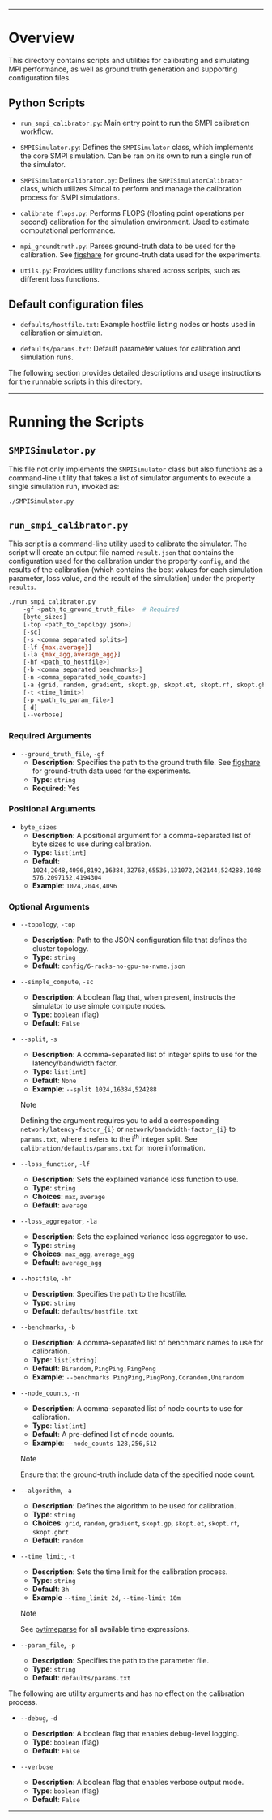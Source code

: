 
---
# Overview

This directory contains scripts and utilities for calibrating and simulating MPI performance, as well as ground truth generation and supporting configuration files.

## Python Scripts
- `run_smpi_calibrator.py`: Main entry point to run the SMPI calibration workflow.

- `SMPISimulator.py`: Defines the `SMPISimulator` class, which implements the core SMPI simulation. Can be ran on its own to run a single run of the simulator.

- `SMPISimulatorCalibrator.py`: Defines the `SMPISimulatorCalibrator` class, which utilizes Simcal to perform and manage the calibration process for SMPI simulations.

- `calibrate_flops.py`: Performs FLOPS (floating point operations per second) calibration for the simulation environment. Used to estimate computational performance.

- `mpi_groundtruth.py`: Parses ground-truth data to be used for the calibration. See [figshare](https://doi.org/10.6084/m9.figshare.30132955) for ground-truth data used for the experiments.

- `Utils.py`: Provides utility functions shared across scripts, such as different loss functions.

## Default configuration files

- `defaults/hostfile.txt`: Example hostfile listing nodes or hosts used in calibration or simulation.

- `defaults/params.txt`: Default parameter values for calibration and simulation runs.

The following section provides detailed descriptions and usage instructions for the runnable scripts in this directory.

---

# Running the Scripts

## `SMPISimulator.py`
This file not only implements the `SMPISimulator` class but also functions as a command-line utility that takes a list of simulator arguments to execute a single simulation run, invoked as:

```bash
./SMPISimulator.py
```

## `run_smpi_calibrator.py`
This script is a command-line utility used to calibrate the simulator. The script will create an output file named `result.json` that contains the configuration used for the calibration under the property `config`, and the results of the calibration (which contains the best values for each simulation parameter, loss value, and the result of the simulation) under the property `results`.

```bash
./run_smpi_calibrator.py
    -gf <path_to_ground_truth_file>  # Required
    [byte_sizes]
    [-top <path_to_topology.json>]
    [-sc]
    [-s <comma_separated_splits>]
    [-lf {max,average}]
    [-la {max_agg,average_agg}]
    [-hf <path_to_hostfile>]
    [-b <comma_separated_benchmarks>]
    [-n <comma_separated_node_counts>]
    [-a {grid, random, gradient, skopt.gp, skopt.et, skopt.rf, skopt.gbrt}]
    [-t <time_limit>]
    [-p <path_to_param_file>]
    [-d]
    [--verbose]
```

### Required Arguments

* `--ground_truth_file`, `-gf`
    * **Description**: Specifies the path to the ground truth file. See [figshare](https://doi.org/10.6084/m9.figshare.30132955) for ground-truth data used for the experiments.
    * **Type**: `string`
    * **Required**: Yes

### Positional Arguments

* `byte_sizes`
    * **Description**: A positional argument for a comma-separated list of byte sizes to use during calibration.
    * **Type**: `list[int]`
    * **Default**: `1024,2048,4096,8192,16384,32768,65536,131072,262144,524288,1048576,2097152,4194304`
    * **Example**: `1024,2048,4096`

### Optional Arguments

* `--topology`, `-top`
    * **Description**: Path to the JSON configuration file that defines the cluster topology.
    * **Type**: `string`
    * **Default**: `config/6-racks-no-gpu-no-nvme.json`

* `--simple_compute`, `-sc`
    * **Description**: A boolean flag that, when present, instructs the simulator to use simple compute nodes.
    * **Type**: `boolean` (flag)
    * **Default**: `False`

* `--split`, `-s`
    * **Description**: A comma-separated list of integer splits to use for the latency/bandwidth factor.
    * **Type**: `list[int]`
    * **Default**: `None`
    * **Example**: `--split 1024,16384,524288`
    > [!NOTE]
    >  Defining the argument requires you to add a corresponding `network/latency-factor_{i}` or `network/bandwidth-factor_{i}` to `params.txt`, where `i` refers to the i<sup>th</sup> integer split. See `calibration/defaults/params.txt` for more information.

* `--loss_function`, `-lf`
    * **Description**: Sets the explained variance loss function to use.
    * **Type**: `string`
    * **Choices**: `max`, `average`
    * **Default**: `average`

* `--loss_aggregator`, `-la`
    * **Description**: Sets the explained variance loss aggregator to use.
    * **Type**: `string`
    * **Choices**: `max_agg`, `average_agg`
    * **Default**: `average_agg`

* `--hostfile`, `-hf`
    * **Description**: Specifies the path to the hostfile.
    * **Type**: `string`
    * **Default**: `defaults/hostfile.txt`

* `--benchmarks`, `-b`
    * **Description**: A comma-separated list of benchmark names to use for calibration.
    * **Type**: `list[string]`
    * **Default**: `Birandom,PingPing,PingPong`
    * **Example**: `--benchmarks PingPing,PingPong,Corandom,Unirandom`

* `--node_counts`, `-n`
    * **Description**: A comma-separated list of node counts to use for calibration.
    * **Type**: `list[int]`
    * **Default**: A pre-defined list of node counts.
    * **Example**: `--node_counts 128,256,512`
    >[!NOTE]
    > Ensure that the ground-truth include data of the specified node count.

* `--algorithm`, `-a`
    * **Description**: Defines the algorithm to be used for calibration.
    * **Type**: `string`
    * **Choices**: `grid`, `random`, `gradient`, `skopt.gp`, `skopt.et`, `skopt.rf`, `skopt.gbrt`
    * **Default**: `random`

* `--time_limit`, `-t`
    * **Description**: Sets the time limit for the calibration process.
    * **Type**: `string`
    * **Default**: `3h`
    * **Example** `--time_limit 2d`, `--time-limit 10m`
    >[!NOTE]
    > See [pytimeparse](https://github.com/wroberts/pytimeparse) for all available time expressions.

* `--param_file`, `-p`
    * **Description**: Specifies the path to the parameter file.
    * **Type**: `string`
    * **Default**: `defaults/params.txt`

The following are utility arguments and has no effect on the calibration process.

* `--debug`, `-d`
    * **Description**: A boolean flag that enables debug-level logging.
    * **Type**: `boolean` (flag)
    * **Default**: `False`

* `--verbose`
    * **Description**: A boolean flag that enables verbose output mode.
    * **Type**: `boolean` (flag)
    * **Default**: `False`

---
